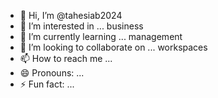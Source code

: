 - 👋 Hi, I’m @tahesiab2024
- 👀 I’m interested in ... business 
- 🌱 I’m currently learning ... management 
- 💞️ I’m looking to collaborate on ... workspaces 
- 📫 How to reach me ...
- 😄 Pronouns: ...
- ⚡ Fun fact: ...

<!---
tahesiab2024/tahesiab2024 is a ✨ special ✨ repository because its `README.md` (this file) appears on your GitHub profile.
You can click the Preview link to take a look at your changes.
--->

